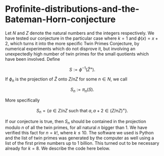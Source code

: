 # Profinite-distributions-and-the-Bateman-Horn-conjecture

Let $N$ and $Z$ denote the natural numbers and the integers respectively. We have tested our conjecture  in the particular case where $k=1$ and $\phi(x)=x+2$, which turns it into the more specific  Twin Primes Conjecture, by numerical experiments which do not disprove it, but involving an unexpectedly high number of twin primes for the  small quotients which have been involved.  Define
```math
S:=\phi^{-1}(\widehat{Z}^{\times}).
```
If $\phi_n$ is the projection of $\widehat{Z}$ onto $Z/nZ$ for some $n\in N$, we call
```math
S_n:=\pi_n(S).
```
More specifically
```math
S_n=\{a\in Z/nZ\text{ such that }a, a+2\in (Z/nZ)^{\times}\}.
```
If our conjecture  is true, then $S_n$ should be contained in the projection modulo $n$ of all the twin primes, for all natural $n$ bigger than $1$. We have verified this fact for $n=k!$, where $k\le10$. The software we used is Python and the list of twin primes was generated by the computer as well using a list of the first prime numbers up to 1 billion. This turned out to be necessary already for $k=8$. We describe the code here below.
